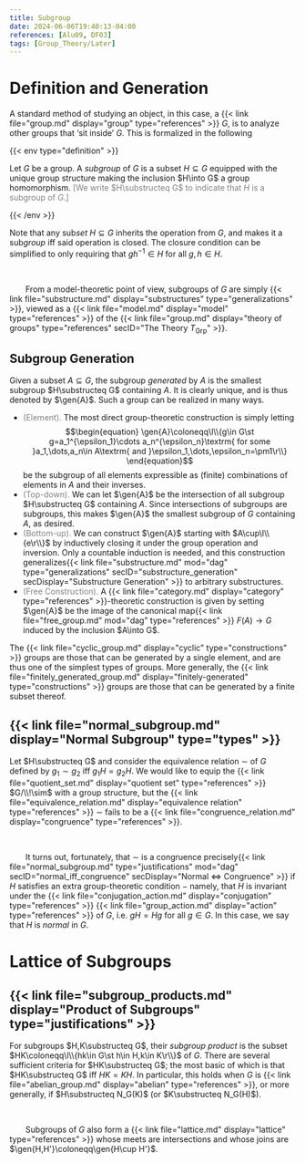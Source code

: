 ```yaml
---
title: Subgroup
date: 2024-06-06T19:40:13-04:00
references: [Alu09, DF03]
tags: [Group_Theory/Later]
---
```


# Definition and Generation

A standard method of studying an object, in this case, a {{< link file="group.md" display="group" type="references" >}} $G$, is to analyze other groups that ‘sit inside’ $G$. This is formalized in the following

{{< env type="definition" >}}

Let $G$ be a group. A *subgroup* of $G$ is a subset $H\subseteq G$ equipped with the unique group structure making the inclusion $H\into G$ a group homomorphism. <span style="color:gray">[We write $H\substructeq G$ to indicate that $H$ is a subgroup of $G$.]</span>

{{< /env >}}

Note that any sub*set* $H\subseteq G$ inherits the operation from $G$, and makes it a sub*group* iff said operation is closed. The closure condition can be simplified to only requiring that $gh^{-1}\in H$ for all $g,h\in H$.

<br>

&emsp;&emsp;From a model-theoretic point of view, subgroups of $G$ are simply {{< link file="substructure.md" display="substructures" type="generalizations" >}}, viewed as a {{< link file="model.md" display="model" type="references" >}} of the {{< link file="group.md" display="theory of groups" type="references" secID="The Theory $T_\textrm{Grp}$" >}}.

<h2 id="subgroup_generation">Subgroup Generation</h2>

Given a subset $A\subseteq G$, the subgroup *generated* by $A$ is the smallest subgroup $H\substructeq G$ containing $A$. It is clearly unique, and is thus denoted by $\gen{A}$. Such a group can be realized in many ways.
* <span style="color:gray">(Element).</span> The most direct group-theoretic construction is simply letting
$$\begin{equation}
    \gen{A}\coloneqq\l\\{g\in G\st g=a_1^{\epsilon_1}\cdots a_n^{\epsilon_n}\textrm{ for some }a_1,\dots,a_n\in A\textrm{ and }\epsilon_1,\dots,\epsilon_n=\pm1\r\\}
\end{equation}$$
be the subgroup of all elements expressible as (finite) combinations of elements in $A$ and their inverses.
* <span style="color:gray">(Top-down).</span> We can let $\gen{A}$ be the intersection of all subgroup $H\substructeq G$ containing $A$. Since intersections of subgroups are subgroups, this makes $\gen{A}$ the smallest subgroup of $G$ containing $A$, as desired.
* <span style="color:gray">(Bottom-up).</span> We can construct $\gen{A}$ starting with $A\cup\l\\{e\r\\}$ by inductively closing it under the group operation and inversion. Only a countable induction is needed, and this construction generalizes{{< link file="substructure.md" mod="dag" type="generalizations" secID="substructure_generation" secDisplay="Substructure Generation" >}} to arbitrary substructures.
* <span style="color:gray">(Free Construction).</span> A {{< link file="category.md" display="category" type="references" >}}-theoretic construction is given by setting $\gen{A}$ be the image of the canonical map{{< link file="free_group.md" mod="dag" type="references" >}} $F(A)\to G$ induced by the inclusion $A\into G$.

The {{< link file="cyclic_group.md" display="cyclic" type="constructions" >}} groups are those that can be generated by a single element, and are thus one of the simplest types of groups. More generally, the {{< link file="finitely_generated_group.md" display="finitely-generated" type="constructions" >}} groups are those that can be generated by a finite subset thereof.

## {{< link file="normal_subgroup.md" display="Normal Subgroup" type="types" >}}

Let $H\substructeq G$ and consider the equivalence relation $\sim$ of $G$ defined by $g_1\sim g_2$ iff $g_1H=g_2H$. We would like to equip the {{< link file="quotient_set.md" display="quotient set" type="references" >}} $G/\\!\sim$ with a group structure, but the {{< link file="equivalence_relation.md" display="equivalence relation" type="references" >}} $\sim$ fails to be a {{< link file="congruence_relation.md" display="congruence" type="references" >}}.

<br>

&emsp;&emsp;It turns out, fortunately, that $\sim$ is a congruence precisely{{< link file="normal_subgroup.md" type="justifications" mod="dag" secID="normal_iff_congruence" secDisplay="Normal $\Leftrightarrow$ Congruence" >}} if $H$ satisfies an extra group-theoretic condition $-$ namely, that $H$ is invariant under the {{< link file="conjugation_action.md" display="conjugation" type="references" >}} {{< link file="group_action.md" display="action" type="references" >}} of $G$, i.e. $gH=Hg$ for all $g\in G$. In this case, we say that $H$ is *normal* in $G$.

# Lattice of Subgroups

## {{< link file="subgroup_products.md" display="Product of Subgroups" type="justifications" >}}

For subgroups $H,K\substructeq G$, their *subgroup product* is the subset $HK\coloneqq\l\\{hk\in G\st h\in H,k\in K\r\\}$ of $G$. There are several sufficient criteria for $HK\substructeq G$; the most basic of which is that $HK\substructeq G$ iff $HK=KH$. In particular, this holds when $G$ is {{< link file="abelian_group.md" display="abelian" type="references" >}}, or more generally, if $H\substructeq N_G(K)$ (or $K\substructeq N_G(H)$).

<br>

&emsp;&emsp;Subgroups of $G$ also form a {{< link file="lattice.md" display="lattice" type="references" >}} whose meets are intersections and whose joins are $\gen{H,H'}\coloneqq\gen{H\cup H'}$.
